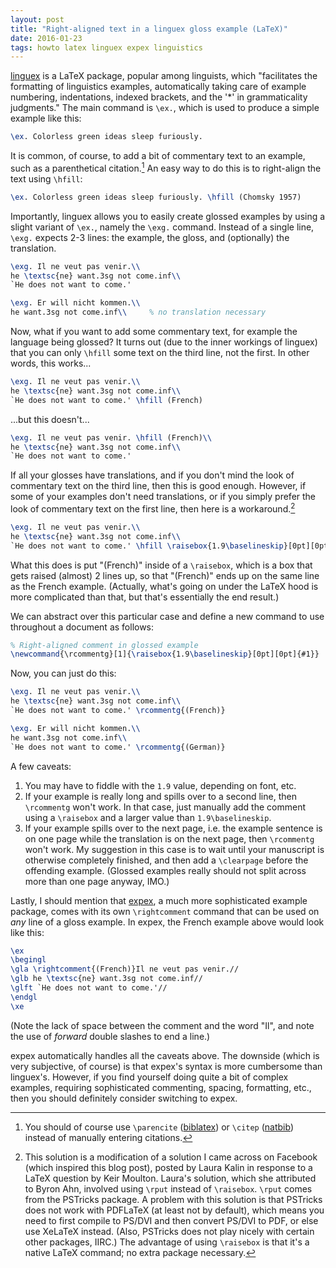 ```yaml
---
layout: post
title: "Right-aligned text in a linguex gloss example (LaTeX)"
date: 2016-01-23
tags: howto latex linguex expex linguistics
---
```


[linguex][] is a LaTeX package, popular among linguists, which "facilitates the
formatting of linguistics examples, automatically taking care of example
numbering, indentations, indexed brackets, and the '\*' in grammaticality
judgments." The main command is `\ex.`, which is used to produce a simple
example like this:

```latex
\ex. Colorless green ideas sleep furiously.
```

It is common, of course, to add a bit of commentary text to an example, such as
a parenthetical citation.[^parencite] An easy way to do this is to right-align
the text using `\hfill`:

[^parencite]: You should of course use `\parencite` ([biblatex][]) or `\citep`
              ([natbib][]) instead of manually entering citations.

```latex
\ex. Colorless green ideas sleep furiously. \hfill (Chomsky 1957)
```

Importantly, linguex allows you to easily create glossed examples by using a
slight variant of `\ex.`, namely the `\exg.` command. Instead of a single line,
`\exg.` expects 2-3 lines: the example, the gloss, and (optionally) the
translation.

```latex
\exg. Il ne veut pas venir.\\
he \textsc{ne} want.3sg not come.inf\\
`He does not want to come.'

\exg. Er will nicht kommen.\\
he want.3sg not come.inf\\     % no translation necessary
```

Now, what if you want to add some commentary text, for example the language
being glossed? It turns out (due to the inner workings of linguex) that you can
only `\hfill` some text on the third line, not the first. In other words, this
works...

```latex
\exg. Il ne veut pas venir.\\
he \textsc{ne} want.3sg not come.inf\\
`He does not want to come.' \hfill (French)
```

...but this doesn't...

```latex
\exg. Il ne veut pas venir. \hfill (French)\\
he \textsc{ne} want.3sg not come.inf\\
`He does not want to come.'
```

If all your glosses have translations, and if you don't mind the look of
commentary text on the third line, then this is good enough. However, if some
of your examples don't need translations, or if you simply prefer the look of
commentary text on the first line, then here is a workaround.[^attrib]

[^attrib]: This solution is a modification of a solution I came across on
           Facebook (which inspired this blog post), posted by Laura Kalin in
           response to a LaTeX question by Keir Moulton. Laura's solution,
           which she attributed to Byron Ahn, involved using `\rput` instead of
           `\raisebox`. `\rput` comes from the PSTricks package. A problem with
           this solution is that PSTricks does not work with PDFLaTeX (at least
           not by default), which means you need to first compile to PS/DVI and
           then convert PS/DVI to PDF, or else use XeLaTeX instead. (Also,
           PSTricks does not play nicely with certain other packages, IIRC.)
           The advantage of using `\raisebox` is that it's a native LaTeX
           command; no extra package necessary.

```latex
\exg. Il ne veut pas venir.\\
he \textsc{ne} want.3sg not come.inf\\
`He does not want to come.' \hfill \raisebox{1.9\baselineskip}[0pt][0pt]{(French)}
```

What this does is put "(French)" inside of a `\raisebox`, which is a box that
gets raised (almost) 2 lines up, so that "(French)" ends up on the same line as
the French example. (Actually, what's going on under the LaTeX hood is more
complicated than that, but that's essentially the end result.)

We can abstract over this particular case and define a new command to use
throughout a document as follows:

```latex
% Right-aligned comment in glossed example
\newcommand{\rcommentg}[1]{\raisebox{1.9\baselineskip}[0pt][0pt]{#1}}
```

Now, you can just do this:

```latex
\exg. Il ne veut pas venir.\\
he \textsc{ne} want.3sg not come.inf\\
`He does not want to come.' \rcommentg{(French)}

\exg. Er will nicht kommen.\\
he want.3sg not come.inf\\
`He does not want to come.' \rcommentg{(German)}
```

A few caveats:

1. You may have to fiddle with the `1.9` value, depending on font, etc.
2. If your example is really long and spills over to a second line, then
   `\rcommentg` won't work. In that case, just manually add the comment using a
   `\raisebox` and a larger value than `1.9\baselineskip`.
3. If your example spills over to the next page, i.e. the example sentence is
   on one page while the translation is on the next page, then `\rcommentg`
   won't work. My suggestion in this case is to wait until your manuscript is
   otherwise completely finished, and then add a `\clearpage` before the
   offending example. (Glossed examples really should not split across more
   than one page anyway, IMO.)

Lastly, I should mention that [expex][], a much more sophisticated example
package, comes with its own `\rightcomment` command that can be used on *any*
line of a gloss example. In expex, the French example above would look like
this:

```latex
\ex
\begingl
\gla \rightcomment{(French)}Il ne veut pas venir.//
\glb he \textsc{ne} want.3sg not come.inf//
\glft `He does not want to come.'//
\endgl
\xe
```

(Note the lack of space between the comment and the word "Il", and note the use
of *forward* double slashes to end a line.)

expex automatically handles all the caveats above. The downside (which is very
subjective, of course) is that expex's syntax is more cumbersome than
linguex's. However, if you find yourself doing quite a bit of complex examples,
requiring sophisticated commenting, spacing, formatting, etc., then you should
definitely consider switching to expex.

[linguex]: https://www.ctan.org/pkg/linguex
[biblatex]: https://www.ctan.org/pkg/biblatex
[natbib]: https://www.ctan.org/pkg/natbib
[expex]: https://www.ctan.org/pkg/expex

